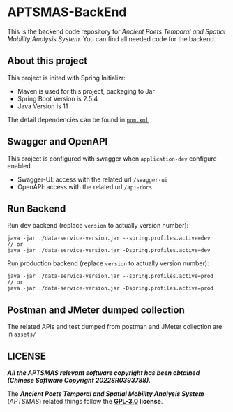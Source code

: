 # APTSMAS-BackEnd

This is the backend code repository for *Ancient Poets Temporal and Spatial Mobility Analysis System*. You can find all needed code for the backend.

## About this project

This project is inited with Spring Initializr:
* Maven is used for this project, packaging to Jar
* Spring Boot Version is 2.5.4
* Java Version is 11

The detail dependencies can be found in [`pom.xml`](./pom.xml)

## Swagger and OpenAPI

This project is configured with swagger when `application-dev` configure enabled.
* Swagger-UI: access with the related url `/swagger-ui`
* OpenAPI: access with the related url `/api-docs`

## Run Backend

Run dev backend (replace `version` to actually version number):

```shell
java -jar ./data-service-version.jar --spring.profiles.active=dev
// or 
java -jar ./data-service-version.jar -Dspring.profiles.active=dev
```

Run production backend (replace `version` to actually version number):
```shell
java -jar ./data-service-version.jar --spring.profiles.active=prod
// or 
java -jar ./data-service-version.jar -Dspring.profiles.active=prod
```

## Postman and JMeter dumped collection

The related APIs and test dumped from postman and JMeter collection are in [`assets/`](./assets/)

## LICENSE

***All the APTSMAS relevant software copyright has been obtained (Chinese Software Copyright 2022SR0393788).***

The ***Ancient Poets Temporal and Spatial Mobility Analysis System*** (*APTSMAS*) related things follow the **[GPL-3.0](../LICENSE) license**.
